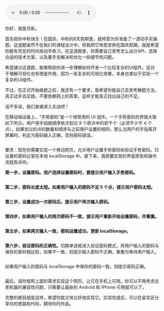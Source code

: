 <audio title="国庆策划 _ 假期别闲着，一起来挑战“手势密码”" src="https://static001.geekbang.org/resource/audio/65/cc/6503ec59e4e146f59d93cbde1d36d9cc.mp3" controls="controls"></audio> 
<p>你好，我是月影。</p><p>首先祝你中秋快乐！在国庆、中秋的8天假期里，我特意为你准备了一道动手实操题。这道题虽然不在我们的课程设计中，但我把它特意安排在国庆假期，就是希望你能有充足的时间来动手练习。在这道题里，你需要自己思考怎么设计API、选择合适的技术方案，以及着手去解决和优化一些细节性问题。</p><p>希望通过这道题，能够帮助你进一步理解如何开发一个比较复杂的UI组件。这对于理解可视化也有借鉴作用，因为一些复杂的可视化效果，本身也类似于实现一个复杂的UI组件。</p><p>不过，在正式开始做题之前，我还有一个要求，我希望你能自己去思考解题方法，真正动手去实践，不要依赖网上的答案，这样才能真正找出自己的不足。</p><p>话不多说，我们直接进入实战吧！</p><p>在移动端设备上，“手势密码”是一个很常用的 UI 组件。一个手势密码的界面大致如下所示。用户用手指按顺序依次划过 9 个原点中的若干个（必须不少于 4 个点），如果划过的点的数量和顺序与之前用户设置的相同，那么当用户的手指离开屏幕时，判定为密码输入正确，否则密码错误。</p><p><img src="https://static001.geekbang.org/resource/image/bc/a3/bc0eebaa18e6667f45fc43e8d5604fa3.jpeg?wh=1920*1080" alt=""></p><p>要求：现在你需要实现一个移动网页，允许用户设置手势密码和验证手势密码。已设置的密码记录在本地 localStorage 中。接下来，我把要实现的界面原型和操作流程告诉你。</p><!-- [[[read_end]]] --><p><strong>第一步，设置密码。用户选择设置密码时，要提示用户输入手势密码。</strong></p><p><img src="https://static001.geekbang.org/resource/image/cb/d0/cb4fba8a7cd29f8beb8c4111e958d2d0.jpeg?wh=1920*1080" alt=""></p><p><strong>第二步，密码长度太短。如果用户输入的密码不足 5 个点，提示用户密码太短。</strong></p><p><img src="https://static001.geekbang.org/resource/image/a4/4a/a4e8eea8e6bd28a291fc375ccd26884a.jpeg?wh=1920*1080" alt=""></p><p><strong>第三步，设置成功一次密码后，提示用户再次输入密码。</strong></p><p><img src="https://static001.geekbang.org/resource/image/dd/90/dd0e53a9fdf73de358e77af33c7c9390.jpeg?wh=1920*1080" alt=""></p><p><strong>第四步，如果用户输入的两次密码不一致，提示用户重新开始设置密码，并重置。</strong></p><p><img src="https://static001.geekbang.org/resource/image/60/ac/600c96162f0675bfc784d9b35d1404ac.jpeg?wh=1920*1080" alt=""></p><p><strong>第五步，如果两次输入一致，密码设置成功，更新 localStorage。</strong></p><p><img src="https://static001.geekbang.org/resource/image/b4/8e/b4dc1c6b7dcdf98103c22507761e2e8e.jpeg?wh=1920*1080" alt=""></p><p><strong>第六步，验证密码的正确性。</strong>切换单选框进入验证密码模式，将用户输入的密码与保存的密码相比较，如果不一致，则提示输入密码不正确，重置为等待用户输入。</p><p><img src="https://static001.geekbang.org/resource/image/0b/e0/0beb0b75da9a3c3a6d1beecffba004e0.jpeg?wh=1920*1080" alt=""></p><p>如果用户输入的密码与 localStorage 中保存的密码一致，则提示密码正确。</p><p><img src="https://static001.geekbang.org/resource/image/e3/5c/e3fa6e124b73b9b0a94b123307c2f05c.jpeg?wh=1920*1080" alt=""></p><p>最后，请你按照上面的需求实现这个网页，让它在手机上可用。你可以不用考虑古老机器的兼容性问题，只需要让最新的 Android 和 iPhone 可用就可以了。</p><p>完整的题目就是这样，希望你能又快又好地实现它。实现完成后，可以在留言区分享你的思路和代码，期待你的作品。</p>